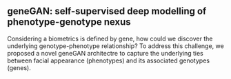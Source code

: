 ## geneGAN: self-supervised deep modelling of phenotype-genotype nexus

Considering a biometrics is defined by gene, how could we discover the underlying genotype-phenotype relationship? To address this challenge, we proposed a novel geneGAN architectre to capture the underlying ties between facial appearance (phenotypes) and its associated genotypes (genes).


